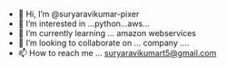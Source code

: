 - 👋 Hi, I’m @suryaravikumar-pixer
- 👀 I’m interested in ...python...aws...
- 🌱 I’m currently learning ... amazon webservices
- 💞️ I’m looking to collaborate on ... company ....
- 📫 How to reach me ... suryaravikumart5@gmail.com

<!---
suryaravikumar-pixer/suryaravikumar-pixer is a ✨ special ✨ repository because its `README.md` (this file) appears on your GitHub profile.
You can click the Preview link to take a look at your changes.
--->
